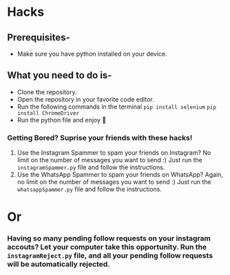 # Hacks

## Prerequisites-
- Make sure you have python installed on your device.

## What you need to do is-
- Clone the repository.
- Open the repository in your favorite code editor.
- Run the following commands in the terminal
  `pip install selenium`
  `pip install ChromeDriver`
- Run the python file and enjoy 🥳

### Getting Bored? Suprise your friends with these hacks!

1. Use the Instagram Spammer to spam your friends on Instagram? No limit on the number of messages you want to send :) Just run the `instagramSpammer.py` file and follow the instructions.
2. Use the WhatsApp Spammer to spam your friends on WhatsApp? Again, no limit on the number of messages you want to send :) Just run the `whatsappSpammer.py` file and follow the instructions.

# Or

### Having so many pending follow requests on your instagram accouts? Let your computer take this opportunity. Run the `instagramReject.py` file, and all your pending follow requests will be automatically rejected.
